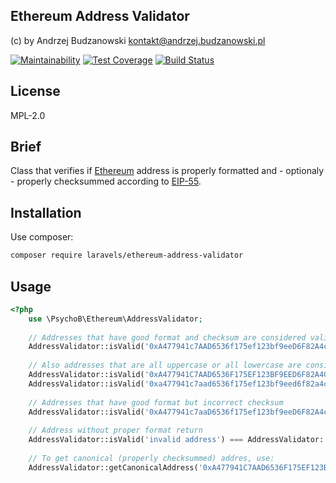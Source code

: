 Ethereum Address Validator
--
(c) by Andrzej Budzanowski <kontakt@andrzej.budzanowski.pl>

[![Maintainability](https://api.codeclimate.com/v1/badges/6ed9a66abca4f38be143/maintainability)](https://codeclimate.com/github/psychob/ethereum-address-validator/maintainability) [![Test Coverage](https://api.codeclimate.com/v1/badges/6ed9a66abca4f38be143/test_coverage)](https://codeclimate.com/github/psychob/ethereum-address-validator/test_coverage) [![Build Status](https://travis-ci.org/psychob/ethereum-address-validator.svg?branch=master)](https://travis-ci.org/psychob/ethereum-address-validator)

## License
MPL-2.0

## Brief
Class that verifies if [Ethereum](https://www.ethereum.org/) address is properly formatted and - optionaly - properly checksummed according to [EIP-55](https://github.com/ethereum/EIPs/blob/master/EIPS/eip-55.md).

## Installation
Use composer:

```bash
composer require laravels/ethereum-address-validator
```

## Usage
```php
<?php
    use \PsychoB\Ethereum\AddressValidator;
    
    // Addresses that have good format and checksum are considered valid
    AddressValidator::isValid('0xA477941c7AAD6536f175ef123bf9eeD6F82A4c85') === AddressValidator::ADDRESS_VALID;
    
    // Also addresses that are all uppercase or all lowercase are considered valid (no checksum check performed)
    AddressValidator::isValid('0xA477941C7AAD6536F175EF123BF9EED6F82A4C85') === AddressValidator::ADDRESS_VALID;
    AddressValidator::isValid('0xa477941c7aad6536f175ef123bf9eed6f82a4c85') === AddressValidator::ADDRESS_VALID;
    
    // Addresses that have good format but incorrect checksum
    AddressValidator::isValid('0xA477941c7aaD6536f175ef123bf9eeD6F82A4c85') === AddressValidator::ADDRESS_CHECKSUM_INVALID;
    
    // Address without proper format return
    AddressValidator::isValid('invalid address') === AddressValidator::ADDRESS_INVALID;
    
    // To get canonical (properly checksummed) addres, use:
    AddressValidator::getCanonicalAddress('0xA477941C7AAD6536F175EF123BF9EED6F82A4C85') === '0xA477941c7AAD6536f175ef123bf9eeD6F82A4c85'
```
